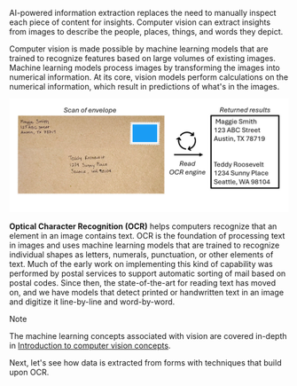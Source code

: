 AI-powered information extraction replaces the need to manually inspect each piece of content for insights. Computer vision can extract insights from images to describe the people, places, things, and words they depict. 

Computer vision is made possible by machine learning models that are trained to recognize features based on large volumes of existing images. Machine learning models process images by transforming the images into numerical information. At its core, vision models perform calculations on the numerical information, which result in predictions of what's in the images. 

![Screenshot of an envelope with the address handwritten. The address is digitized next to the image, showing an example of OCR.](../media/sample-mail.jpg) 

**Optical Character Recognition (OCR)** helps computers recognize that an element in an image contains text. OCR is the foundation of processing text in images and uses machine learning models that are trained to recognize individual shapes as letters, numerals, punctuation, or other elements of text. Much of the early work on implementing this kind of capability was performed by postal services to support automatic sorting of mail based on postal codes. Since then, the state-of-the-art for reading text has moved on, and we have models that detect printed or handwritten text in an image and digitize it line-by-line and word-by-word.

> [!NOTE]
> The machine learning concepts associated with vision are covered in-depth in [Introduction to computer vision concepts](/training/modules/analyze-images-computer-vision/).  

Next, let's see how data is extracted from forms with techniques that build upon OCR. 